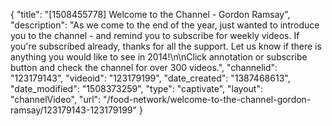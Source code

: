 {
    "title": "[1508455778] Welcome to the Channel - Gordon Ramsay",
    "description": "As we come to the end of the year, just wanted to introduce you to the channel - and remind you to subscribe for weekly videos. If you're subscribed already, thanks for all the support. Let us know if there is anything you would like to see in 2014!\n\nClick annotation or subscribe button and check the channel for over 300 videos.",
    "channelid": "123179143",
    "videoid": "123179199",
    "date_created": "1387468613",
    "date_modified": "1508373259",
    "type": "captivate",
    "layout": "channelVideo",
    "url": "\/food-network\/welcome-to-the-channel-gordon-ramsay\/123179143-123179199"
}